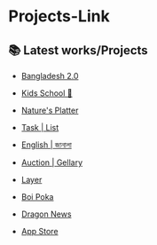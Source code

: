 # Projects-Link


## 📚 Latest works/Projects
- <p><a href="https://sajjadjim.github.io/Assignment-1--Bnagladesh-2.0/" >Bangladesh 2.0</p>
- <p><a href="https://sajjadjim.github.io/Assignment-2--Kids-school/" >Kids School 🏫</p>
- <p><a href="https://sajjadjim.github.io/Assignment--3--Nature-s-Platter/" >Nature's Platter</p>
- <p><a href="https://sajjadjim.github.io/Assignment-5-DevBoard-TaskList/" >Task | List</p>
- <p><a href="https://english-janala-sajjadjim.vercel.app/" >English | জানালা</p>
- <p><a href="https://items-bit.vercel.app/" >Auction | Gellary</p>
- <p><a href="https://layer-website-liard.vercel.app/" >Layer </p>
- <p><a href="https://boipoka-website.vercel.app/" >Boi Poka</p>
- <p><a href="https://dragon-news-with-authentication.vercel.app/category/1" >Dragon News</p>
- <p><a href="https://app-store-sajjadjim.vercel.app/" >App Store</p>

